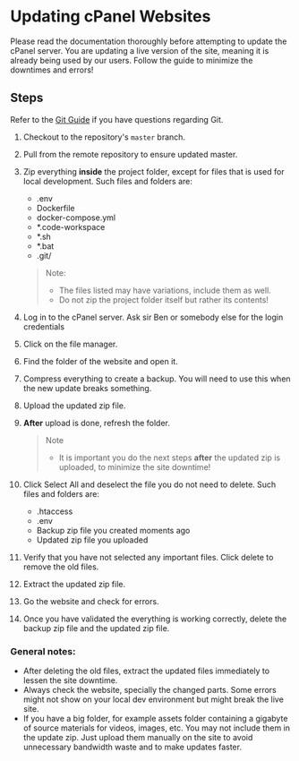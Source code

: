 # Updating cPanel Websites
Please read the documentation thoroughly before attempting to update the cPanel server. You are updating a live version of the site, meaning it is already being used by our users. Follow the guide to minimize the downtimes and errors!

## Steps
Refer to the [Git Guide](https://github.com/sumo-media/beginner-docs/blob/main/GitGuide.md) if you have questions regarding Git.

1. Checkout to the repository's `master` branch.
1. Pull from the remote repository to ensure updated master.
1. Zip everything **inside** the project folder, except for files that is used for local development. Such files and folders are:
    * .env
    * Dockerfile
    * docker-compose.yml
    * *.code-workspace
    * *.sh
    * *.bat
    * .git/

    > Note:
    > * The files listed may have variations, include them as well.
    > * Do not zip the project folder itself but rather its contents!

1. Log in to the cPanel server. Ask sir Ben or somebody else for the login credentials

1. Click on the file manager.
1. Find the folder of the website and open it.
1. Compress everything to create a backup. You will need to use this when the new update breaks something.
1. Upload the updated zip file.
1. **After** upload is done, refresh the folder.
    > Note
    > * It is important you do the next steps **after** the updated zip is uploaded, to minimize the site downtime!

1. Click Select All and deselect the file you do not need to delete. Such files and folders are:
    * .htaccess
    * .env
    * Backup zip file you created moments ago
    * Updated zip file you uploaded

1. Verify that you have not selected any important files. Click delete to remove the old files.
1. Extract the updated zip file.
1. Go the website and check for errors.
1. Once you have validated the everything is working correctly, delete the backup zip file and the updated zip file.

### General notes:
* After deleting the old files, extract the updated files immediately to lessen the site downtime.
* Always check the website, specially the changed parts. Some errors might not show on your local dev environment but might break the live site.
* If you have a big folder, for example assets folder containing a gigabyte of source materials for videos, images, etc. You may not include them in the update zip. Just upload them manually on the site to avoid unnecessary bandwidth waste and to make updates faster.
